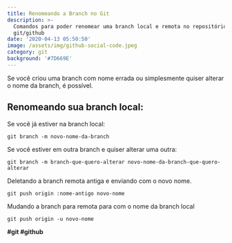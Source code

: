 ```yaml
---
title: Renomeando a Branch no Git
description: >-
  Comandos para poder renomear uma branch local e remota no repositório
  git/github
date: '2020-04-13 05:50:50'
image: /assets/img/github-social-code.jpeg
category: git
background: '#7D669E'
---
```

Se você criou uma branch com nome errada ou simplesmente quiser alterar o nome da branch, é possível.

## Renomeando sua branch local:

Se você já estiver na branch local:

`git branch -m novo-nome-da-branch`

Se você estiver em outra branch e quiser alterar uma outra:

`git branch -m branch-que-quero-alterar novo-nome-da-branch-que-quero-alterar`

Deletando a branch remota  antiga e enviando com o novo nome.

`git push origin :nome-antigo novo-nome`

Mudando a branch para remota para com o nome da branch local

`git push origin -u novo-nome`

**\#git #github**

